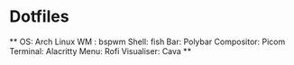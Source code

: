 # **Dotfiles**

  **  OS: Arch Linux
    WM : bspwm
    Shell: fish
    Bar: Polybar
    Compositor: Picom
    Terminal: Alacritty
    Menu: Rofi
    Visualiser: Cava **
